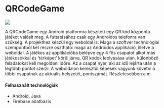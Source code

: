 # QRCodeGame 

![](https://www.freepnglogos.com/uploads/android-logo-png/android-logo-integrations-support-web-development-services-14.png)

A QRCodeGame egy Android platformra készített egy QR kód központú játékot valósít meg. A futtatásához csak egy Androidos telefonra van szükség. A projekthez készül egy weboldal is. Maga a szoftver technológiai szempontból két részre osztható: maga az Androidos applikáció, illetve a weboldal. A játékos az applikációba belépve egy 4 fős csapatot alkot más játékosokkal és ’térképet’ körül járva, QR kódok leolvasása után, különböző feladatokat kell megoldani időre. Az a csapat nyer, aki az idő lejárta után a legtöbb pontot szerzi. A weboldalon keresztül képesek vagyunk követni a többi csapatnak az aktuális helyzetét, pontszámát. Részletesebben a m

#### Felhasznált technológiák
- Android, Java
- Firebase adatbázis

